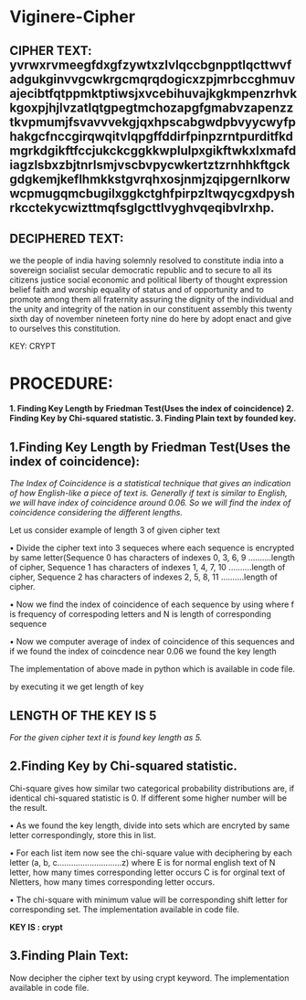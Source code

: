 # Viginere-Cipher

## CIPHER TEXT: yvrwxrvmeegfdxgfzywtxzlvlqccbgnpptlqcttwvfadgukginvvgcwkrgcmqrqdogicxzpjmrbccghmuvajecibtfqtppmktptiwsjxvcebihuvajkgkmpenzrhvkkgoxpjhjlvzatlqtgpegtmchozapgfgmabvzapenzztkvpmumjfsvavvvekgjqxhpscabgwdpbvyycwyfphakgcfnccgirqwqitvlqpgffddirfpinpzrntpurditfkdmgrkdgikftfccjukckcggkkwplulpxgikftwkxlxmafdiagzlsbxzbjtnrlsmjvscbvpycwkertztzrnhhkftgckgdgkemjkeflhmkkstgvrqhxosjnmjzqipgernlkorwwcpmugqmcbugilxggkctghfpirpzltwqycgxdpyshrkcctekycwizttmqfsglgcttlvyghvqeqibvlrxhp.

## DECIPHERED TEXT:
we the people of india having solemnly resolved to constitute india into a sovereign socialist secular democratic republic and to secure to all its citizens justice social economic and political liberty of thought expression belief faith and worship equality of status and of opportunity and to promote among them all fraternity assuring the dignity of the individual and the unity and integrity of the nation in our constituent assembly this twenty sixth day of november nineteen forty nine do here by adopt enact and give to ourselves this constitution.

KEY: CRYPT

# PROCEDURE:

**1. Finding Key Length by Friedman Test(Uses the index of coincidence)
2. Finding Key by Chi-squared statistic.
3. Finding Plain text by founded key.**

## 1.Finding Key Length by Friedman Test(Uses the index of coincidence):
*The Index of Coincidence is a statistical technique that gives an indication of how English-like a piece of text is. Generally if text is similar to English, we will have index of coincidence around 0.06. So we will find the index of coincidence considering the different lengths.*

Let us consider example of length 3 of given cipher text

• Divide the cipher text into 3 sequeces where each sequence is encrypted by same letter(Sequence 0 has characters of indexes 0, 3, 6, 9 ..........length of cipher, Sequence 1 has characters of indexes 1, 4, 7, 10 ..........length of cipher, Sequence 2 has characters of indexes 2, 5, 8, 11 ..........length of cipher.

• Now we find the index of coincidence of each sequence by using where f is frequency of correspoding letters and N is length of corresponding sequence

• Now we computer average of index of coincidence of this sequences and if we found the index of coincdence near 0.06 we found the key length

The implementation of above made in python which is available in code file.

by executing it we get length of key 
## LENGTH OF THE KEY IS 5

*For the given cipher text it is found key length as 5.*

## 2.Finding Key by Chi-squared statistic.

Chi-square gives how similar two categorical probability distributions are, if identical chi-squared statistic is 0. If different some higher number will be the result.

• As we found the key length, divide into sets which are encryted by same letter correspondingly, store this in list.

• For each list item now see the chi-square value with deciphering by each  letter (a, b, c............................z)
where E is for normal english text of N letter, how many times corresponding letter occurs C is for orginal text of Nletters, how many times corresponding letter occurs.

• The chi-square with minimum value will be corresponding shift letter for corresponding set. The implementation available in code file.

**KEY IS : crypt**

## 3.Finding Plain Text:

Now decipher the cipher text by using crypt keyword. The implementation available in code file.
